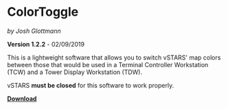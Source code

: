 # ColorToggle
_by Josh Glottmann_

**Version 1.2.2** - 02/09/2019

This is a lightweight software that allows you to switch vSTARS' map colors between those that would be used in a Terminal Controller Workstation (TCW) and a Tower Display Workstation (TDW).

vSTARS **must be closed** for this software to work properly. 

__[Download](https://github.com/glott/ColorToggle/blob/master/ColorToggle.jar?raw=true)__